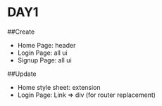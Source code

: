 # DAY1

##Create
- Home Page: header
- Login Page: all ui
- Signup Page: all ui

##Update
- Home style sheet: extension
- Login Page: Link => div (for router replacement)
